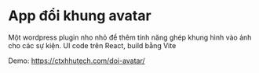 # App đổi khung avatar

Một wordpress plugin nho nhỏ để thêm tính năng ghép khung hình vào ảnh cho các sự kiện.
UI code trên React, build bằng Vite

Demo: https://ctxhhutech.com/doi-avatar/